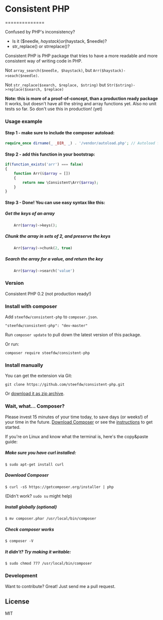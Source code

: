 # Consistent PHP
==============

Confused by PHP's inconsistency? 
* Is it ($needle, $haystack) or ($haystack, $needle)? 
* str_replace() or strreplace()?

Consistent PHP is PHP package that tries to have a more readable and more consistent way of writing code in PHP.

Not `array_search($needle, $haystack)`, 
but `Arr($haystack)->seach($needle)`.

Not `str_replace($search, $replace, $string)` 
but `Str($string)->replace($search, $replace)`

**Note: this is more of a proof-of-concept, than a production ready package**
It works, but doesn't have all the string and array functions yet. Also no unit tests so far. So don't use this in production! (yet) 
### Usage example

#### Step 1 - make sure to include the composer autoload:
```php
require_once dirname(_ _DIR_ _) . '/vendor/autoload.php'; // Autoload files using Composer autoload
```
#### Step 2 - add this function in your bootstrap:
```php
if(function_exists('arr') === false)
{
    function Arr(&$array = [])
    {
        return new \Consistent\Arr($array);
    }
}
```
#### Step 3 - Done! You can use easy syntax like this:

##### Get the keys of an array
```php
    Arr($array)->keys();
```
##### Chunk the array in sets of 2, and preserve the keys
```php
    Arr($array)->chunk(2, true)
```    
##### Search the array for a value, and return the key
```php
    Arr($array)->search('value')
```    
### Version
Consistent PHP 0.2 
(not production ready!)

### Install with composer
Add `steefdw/consistent-php` to `composer.json`.
```
"steefdw/consistent-php": "dev-master"
```
Run `composer update` to pull down the latest version of this package.

Or run:
```
composer require steefdw/consistent-php
```
### Install manually

You can get the extension via Git:

    git clone https://github.com/steefdw/consistent-php.git

Or [download it as zip archive](https://github.com/steefdw/consistent-php/archive/master.zip).

### Wait, what... Composer? 
Please invest 15 minutes of your time today, to save days (or weeks!) of your time in the future. 
[Download Composer](http://getcomposer.org/download/) or see the [instructions](https://getcomposer.org/doc/00-intro.md) to get started.

If you're on Linux and know what the terminal is, here's the copy&paste guide:

##### Make sure you have curl installed:

    $ sudo apt-get install curl

##### Download Composer

    $ curl -sS https://getcomposer.org/installer | php
(Didn't work? ```sudo su``` might help)

##### Install globally (optional)

    $ mv composer.phar /usr/local/bin/composer

##### Check composer works

    $ composer -V

##### It didn't? Try making it writable:

    $ sudo chmod 777 /usr/local/bin/composer

### Development

Want to contribute? Great! Just send me a pull request.


License
----

MIT
